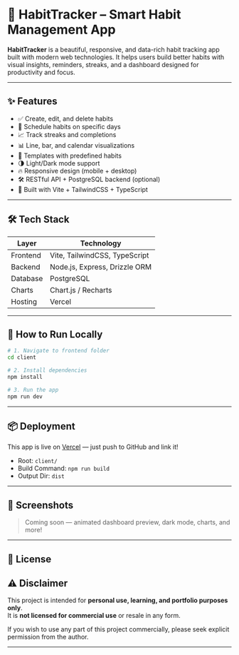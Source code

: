 # 🌱 HabitTracker – Smart Habit Management App

**HabitTracker** is a beautiful, responsive, and data-rich habit tracking app built with modern web technologies. It helps users build better habits with visual insights, reminders, streaks, and a dashboard designed for productivity and focus.

---

## ✨ Features

- ✅ Create, edit, and delete habits
- 📅 Schedule habits on specific days
- 📈 Track streaks and completions
- 📊 Line, bar, and calendar visualizations
- 🧠 Templates with predefined habits
- 🌗 Light/Dark mode support
- 🔥 Responsive design (mobile + desktop)
- 🛠️ RESTful API + PostgreSQL backend (optional)
- 🧩 Built with Vite + TailwindCSS + TypeScript

---

## 🛠️ Tech Stack

| Layer      | Technology                  |
|------------|-----------------------------|
| Frontend   | Vite, TailwindCSS, TypeScript |
| Backend    | Node.js, Express, Drizzle ORM |
| Database   | PostgreSQL                  |
| Charts     | Chart.js / Recharts         |
| Hosting    | Vercel                      |

---

## 🚀 How to Run Locally

```bash
# 1. Navigate to frontend folder
cd client

# 2. Install dependencies
npm install

# 3. Run the app
npm run dev
```

---

## 📦 Deployment
This app is live on [Vercel](https://vercel.com) — just push to GitHub and link it!

- Root: `client/`
- Build Command: `npm run build`
- Output Dir: `dist`

---

## 📸 Screenshots

> Coming soon — animated dashboard preview, dark mode, charts, and more!

---

## 📄 License

## ⚠️ Disclaimer

This project is intended for **personal use, learning, and portfolio purposes only**.  
It is **not licensed for commercial use** or resale in any form.

If you wish to use any part of this project commercially, please seek explicit permission from the author.

---

